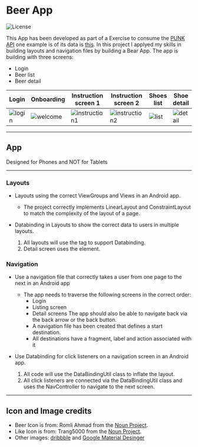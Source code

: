 # Beer App
![License](https://img.shields.io/github/license/Lambda3/dotnet-commands.svg)

This App has been developed as part of a Exercise to consume the [PUNK API](https://punkapi.com/) one example is of its data is [this](https://api.punkapi.com/v2/beers?page=10). In this project I applyed my skills in building layouts and navigation files by building a Bear App. The app is building with three screens:

* Login
* Beer list
* Beer detail

|Login|Onboarding|Instruction screen 1|Instruction screen 2|Shoes list|Shoe detail|
|---|---|---|---|---|---|
|![login](https://github.com/luismikg/ShoeStoreInventory/blob/imagesForReadme/images/login.png)|![welcome](https://github.com/luismikg/ShoeStoreInventory/blob/imagesForReadme/images/welcome.png)|![instruction1](https://github.com/luismikg/ShoeStoreInventory/blob/imagesForReadme/images/instruction_1.png)|![instruction2](https://github.com/luismikg/ShoeStoreInventory/blob/imagesForReadme/images/instruction_2.png)|![list](https://github.com/luismikg/ShoeStoreInventory/blob/imagesForReadme/images/shoe_list.png)|![detail](https://github.com/luismikg/ShoeStoreInventory/blob/imagesForReadme/images/shoe_detail.png)|

---

## App 
Designed for Phones and NOT for Tablets

---

### Layouts
      
* Layouts using the correct ViewGroups and Views in an Android app.
	* The project correctly implements LinearLayout and ConstraintLayout to match the complexity of the layout of a page. 
  
* Databinding in Layouts to show the correct data to users in multiple layouts.
	1. All layouts will use the <layout> tag to support Databinding.
	2. Detail screen uses the <data> element.

### Navigation

* Use a navigation file that correctly takes a user from one page to the next in an Android app
	* The app needs to traverse the following screens in the correct order:
      	* Login
      	* Listing screen
      	* Detail screens
            The app should also be able to navigate back via the back arrow or the back button.
      	* A navigation file has been created that defines a start destination.
      	* All destinations have a fragment, label and action associated with it

* Use Databinding for click listeners on a navigation screen in an Android app.
	1. All code will use the DataBindingUtil class to inflate the layout.
	2. All click listeners are connected via the DataBindingUtil class and uses the NavController to navigate to the next screen.   
    
---

## Icon and Image credits

* Beer Icon is from: Romli Ahmad from the  [Noun Project](https://thenounproject.com/).
* Like Icon is from: Trang5000 from the  [Noun Project](https://thenounproject.com/).
* Other images: [dribbble](https://dribbble.com/) and [Google Material Desinger](https://material.io/resources/icons/?style=baseline)
